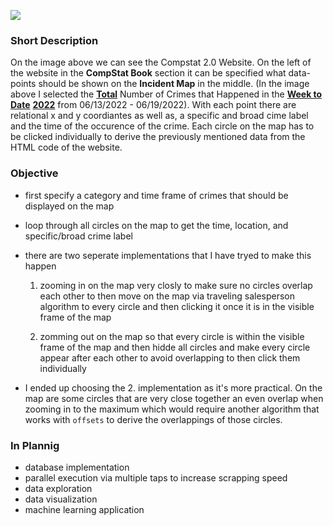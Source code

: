 <img src="Images/Compstat 2.0 Example.png"></img>

### Short Description
On the image above we can see the Compstat 2.0 Website. On the left of the website in the **CompStat Book** 
section it can be specified what data-points should be shown on the **Incident Map** in the middle. (In the 
image above I selected the **<u>Total</u>** Number of Crimes that Happened in the **<u>Week to Date</u>** 
**<u>2022</u>** from 06/13/2022 - 06/19/2022). With each point there are relational x and y coordiantes 
as well as, a specific and broad cime label and the time of the occurence of the crime. Each circle on the 
map has to be clicked individually to derive the previously mentioned data from the HTML code of the website.

### Objective
- first specify a category and time frame of crimes that should be displayed on the map
- loop through all circles on the map to get the time, location, and specific/broad crime label


- there are two seperate implementations that I have tryed to make this happen 
    1. zooming in on the map very closly to make sure no circles overlap each other to then move on the map via traveling salesperson algorithm to every circle and then clicking it once it is in the visible frame of the map

    2. zomming out on the map so that every circle is within the visible frame of the map and then hidde all circles and make every circle appear after each other to avoid overlapping to then click them individually 

- I ended up choosing the 2. implementation as it's more practical. On the map are some circles that are very close together an even overlap when zooming in to the maximum which would require another algorithm that works with `offsets` to derive the overlappings of those circles.

### In Plannig

- database implementation
- parallel execution via multiple taps to increase scrapping speed
- data exploration
- data visualization
- machine learning application
